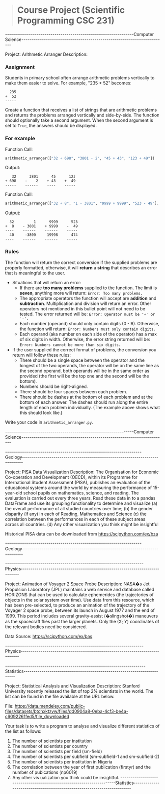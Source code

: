 > # Course Project (Scientific Programming CSC 231)
-----------------------------------------------------------------Computer Science-------------------------------------------------------------------------

Project: Arithmetic Arranger
Description:
### Assignment

Students in primary school often arrange arithmetic problems vertically to make them easier to solve. For example, "235 + 52" becomes:
```
  235
+  52
-----
```

Create a function that receives a list of strings that are arithmetic problems and returns the problems arranged vertically and side-by-side. The function should optionally take a second argument. When the second argument is set to `True`, the answers should be displayed.

### For example

Function Call:
```py
arithmetic_arranger(["32 + 698", "3801 - 2", "45 + 43", "123 + 49"])
```

Output:
```
   32      3801      45      123
+ 698    -    2    + 43    +  49
-----    ------    ----    -----
```

Function Call:
```py
arithmetic_arranger(["32 + 8", "1 - 3801", "9999 + 9999", "523 - 49"], True)
```

Output:
```
  32         1      9999      523
+  8    - 3801    + 9999    -  49
----    ------    ------    -----
  40     -3800     19998      474
----	------	  ------    -----
```

### Rules

The function will return the correct conversion if the supplied problems are properly formatted, otherwise, it will **return** a **string** that describes an error that is meaningful to the user.  


* Situations that will return an error:
  * If there are **too many problems** supplied to the function. The limit is **seven**, anything more will return:
    `Error: Too many problems.`
  * The appropriate operators the function will accept are **addition** and **subtraction**. Multiplication and division will return an error. Other operators not mentioned in this bullet point will not need to be tested. The error returned will be:
    `Error: Operator must be '+' or '-'.`
  * Each number (operand) should only contain digits (0 - 9). Otherwise, the function will return:
    `Error: Numbers must only contain digits.`
  * Each operand (aka number on each side of the operator) has a max of six digits in width. Otherwise, the error string returned will be:
    `Error: Numbers cannot be more than six digits.`
*  If the user supplied the correct format of problems, the conversion you return will follow these rules:
    * There should be a single space between the operator and the longest of the two operands, the operator will be on the same line as the second operand, both operands will be in the same order as provided (the first will be the top one and the second will be the bottom).
    * Numbers should be right-aligned.
    * There should be four spaces between each problem.
    * There should be dashes at the bottom of each problem and at the bottom of each answer. The dashes should run along the entire length of each problem individually. (The example above shows what this should look like.)


Write your code in `arithmetic_arranger.py`.

-----------------------------------------------------------------Computer Science-------------------------------------------------------------------------



---------------------------------------------------------------------Geology------------------------------------------------------------------------------

Project: PISA Data Visualization
Description:
The Organisation for Economic Co-operation and Development (OECD), within its Programme for International Student Assessment (PISA), publishes an
evaluation of the educational systems around the world by measuring the performance of 15-year-old school pupils on mathematics, science, and reading.
The evaluation is carried out every three years. Read these data in to a pandas DataFrame and use its grouping functionality to determine and visualize
(a) the overall performance of all studied countries over time;
(b) the gender disparity (if any) in each of Reading, Mathematics and Science
(c) the correlation between the performances in each of these subject areas across all countries.
(d) Any other visualization you think might be insightful

Historical PISA data can be downloaded from https://scipython.com/ex/bza

---------------------------------------------------------------------Geology------------------------------------------------------------------------------



----------------------------------------------------------------------Physics-----------------------------------------------------------------------------

Project: Animation of Voyager 2 Space Probe
Description:
NASA�s Jet Propulsion Laboratory (JPL) maintains a web service and database called HORIZONS
that can be used to calculate ephemerides (the trajectories of objects in the solar system over time).
Use data from this resource, which has been pre-selected, to produce an animation of
the trajectory of the Voyager 2 space probe, between its launch in August 1977 and the end of 1999.
This period includes several gravity-assist (�slingshot�) maneuvers as the spacecraft flies past the larger planets.
Only the (X; Y) coordinates of the relevant bodies need be considered.

Data Source: https://scipython.com/ex/bas

----------------------------------------------------------------------Physics-----------------------------------------------------------------------------



-----------------------------------------------------------------------Statistics-------------------------------------------------------------------------

Project: Statistical Analysis and Visualization
Description:
Stanford University recently released the list of top 2% scientists in the world.
The list can be found in the file available at the URL below.

File: https://data.mendeley.com/public-files/datasets/btchxktzyw/files/dd0904a8-0eba-4cf3-be4a-c6092261fed5/file_downloaded

Your task is to write a program to analyse and visualize different statistics of the list as follows:
1. The number of scientists per institution
2. The number of scientists per country
3. The number of scientists per field (sm-field)
4. The number of scientists per subfield (sm-subfield-1 and sm-subfield-2)
5. The number of scientists per institution in Nigeria
6. The correlation between the year of first publication (firstyr) and the number of pubications (np6019)
7. Any other vis                    ualization you think could be insightful.
-----------------------------------------------------------------------Statistics-------------------------------------------------------------------------